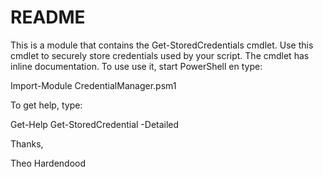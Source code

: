 # README #

This is a module that contains the Get-StoredCredentials cmdlet.
Use this cmdlet to securely store credentials used by your script.
The cmdlet has inline documentation. To use use it, start PowerShell en type:

 Import-Module CredentialManager.psm1

To get help, type:

 Get-Help Get-StoredCredential -Detailed

Thanks,

Theo Hardendood